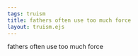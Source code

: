 ```yaml
---
tags: truism
title: fathers often use too much force
layout: truism.ejs
---
```


fathers often use too much force